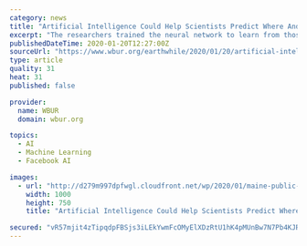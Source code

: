 ```yaml
---
category: news
title: "Artificial Intelligence Could Help Scientists Predict Where And When Toxic Algae Will Bloom"
excerpt: "The researchers trained the neural network to learn from those thousands of data points ... and it's going to take a variety of tools, and this type of artificial intelligence is a valuable part of that arsenal.\" Back at the Portland wharf, shellfish dealer George Parr says the research sounds pretty promising. \"Forewarned is fore-armed ..."
publishedDateTime: 2020-01-20T12:27:00Z
sourceUrl: "https://www.wbur.org/earthwhile/2020/01/20/artificial-intelligence-can-help-predict-toxic-algae"
type: article
quality: 31
heat: 31
published: false

provider:
  name: WBUR
  domain: wbur.org

topics:
  - AI
  - Machine Learning
  - Facebook AI

images:
  - url: "http://d279m997dpfwgl.cloudfront.net/wp/2020/01/maine-public-radio-red-tide-article-1000x750.png"
    width: 1000
    height: 750
    title: "Artificial Intelligence Could Help Scientists Predict Where And When Toxic Algae Will Bloom"

secured: "vR57mjit4zTipqdpFBSjs3iLEkYwmFcOMyElXDzRtU1hK4pMUnBw7N7Pb4KJRIhUwh+2rMJ61+Zh3NiAUY/jve1676YVzEFaNIbMdwrEPlfJBYsUSqftGN+4byHaXeUCa9Seh7DtTEC4eCaDLHBb/ZbWrfD3VqAHxQIatBLiyB2pPymvBCJK3VXAjudhyWgtHDO5yVC1GYM1iMkDaOp2teFYppQ5GriHJRgVZmxDYdb1u1BV2JopH4yzevmdwaTqiyqqhq9HE9bLBf2gKXONXPsSTCMI/yDHgi65Ij93DI1NQSBgMLm+IL09RTC768pv1GmeBwAxesXAZIHp8AuZKDRrBEKtN9JrvY6hFkInn7O48ZBZ/t/lAEC+vN+t0S/Dw7wGFJDzzN7M0WgHlocedct1n3vS5QZDOqGo/rIyADd9Kq6USMjHAhbmLa0VfBdg5VSiVJ3NYq/vP8MgT0iMpw==;4dUoeZxQH6mWmk9kwVR+Bg=="
---
```


